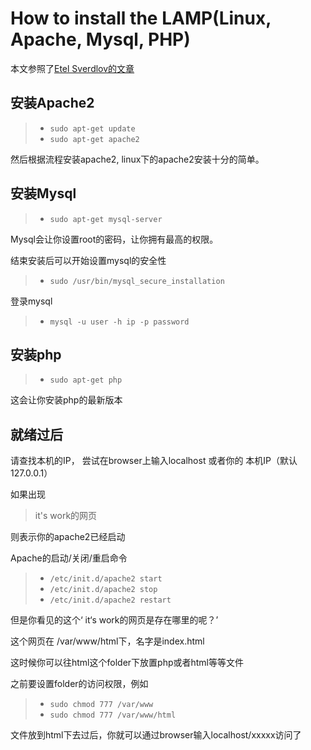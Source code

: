 # How to install the LAMP(Linux, Apache, Mysql, PHP)

本文参照了[Etel Sverdlov的文章](https://www.digitalocean.com/community/tutorials/how-to-install-linux-apache-mysql-php-lamp-stack-on-ubuntu)

## 安装Apache2
> * `sudo apt-get update`
> * `sudo apt-get apache2`

然后根据流程安装apache2, linux下的apache2安装十分的简单。

## 安装Mysql
> * `sudo apt-get mysql-server`

Mysql会让你设置root的密码，让你拥有最高的权限。

结束安装后可以开始设置mysql的安全性

> * `sudo /usr/bin/mysql_secure_installation`

登录mysql
> * `mysql -u user -h ip -p password`

## 安装php
> * `sudo apt-get php`

这会让你安装php的最新版本

## 就绪过后
请查找本机的IP， 尝试在browser上输入localhost 或者你的 本机IP（默认127.0.0.1）

如果出现
> it's work的网页

则表示你的apache2已经启动

Apache的启动/关闭/重启命令
> * `/etc/init.d/apache2 start`
> * `/etc/init.d/apache2 stop`
> * `/etc/init.d/apache2 restart`

但是你看见的这个‘ it‘s work的网页是存在哪里的呢？’

这个网页在 /var/www/html下，名字是index.html

这时候你可以往html这个folder下放置php或者html等等文件

之前要设置folder的访问权限，例如
> * `sudo chmod 777 /var/www`
> * `sudo chmod 777 /var/www/html`

文件放到html下去过后，你就可以通过browser输入localhost/xxxxx访问了